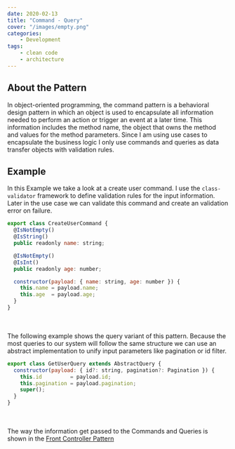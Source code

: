 ```yaml
---
date: 2020-02-13
title: "Command - Query"
cover: "/images/empty.png"
categories:
    - Development
tags:
    - clean code
    - architecture
---
```


## About the Pattern

In object-oriented programming, the command pattern is a behavioral design pattern in which an object is used to encapsulate all information needed to perform an action or trigger an event at a later time. This information includes the method name, the object that owns the method and values for the method parameters. Since I am using use cases to encapsulate the business logic I only use commands and queries as data transfer objects with validation rules.

## Example
In this Example we take a look at a create user command. I use the `class-validator` framework to define validation rules for the input information. Later in the use case we can validate this command and create an validation error on failure.

```javascript
export class CreateUserCommand {
  @IsNotEmpty()
  @IsString()
  public readonly name: string;

  @IsNotEmpty()
  @IsInt()
  public readonly age: number;

  constructor(payload: { name: string, age: number }) {
    this.name = payload.name;
    this.age  = payload.age;
  }
}
```
<br></br>
The following example shows the query variant of this pattern. Because the most queries to our system will follow the same structure we can use an abstract implementation to unify input parameters like pagination or id filter.

```javascript
export class GetUserQuery extends AbstractQuery {
  constructor(payload: { id?: string, pagination?: Pagination }) {
    this.id         = payload.id;
    this.pagination = payload.pagination;
    super();
  }
}
```
<br></br>
The way the information get passed to the Commands and Queries is shown in the [Front Controller Pattern](/front-controller)

